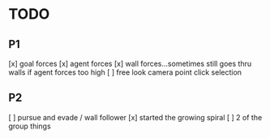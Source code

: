 
# TODO
## P1 
[x] goal forces
[x] agent forces 
[x] wall forces...sometimes still goes thru walls if agent forces too high
[ ] free look camera point click selection

## P2
[ ] pursue and evade / wall follower
[x] started the growing spiral
[ ] 2 of the group things
